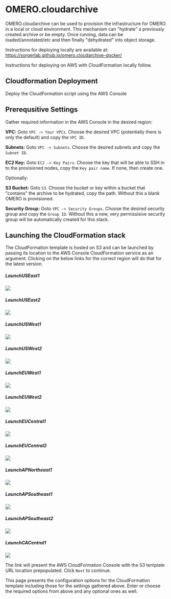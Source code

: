 OMERO.cloudarchive
==================

OMERO.cloudarchive can be used to provision the infrastructure for OMERO in a
local or cloud environment. This mechanism can "hydrate" a previously created
archive or be empty. Once running, data can be loaded/annotated/etc and then
finally "dehydrated" into object storage.

Instructions for deploying locally are available at:
https://sorgerlab.github.io/omero.cloudarchive-docker/

Instructions for deploying on AWS with CloudFormation locally follow.

Cloudformation Deployment
-------------------------

Deploy the CloudFormation script using the AWS Console


Prerequsitive Settings
----------------------

Gather required information in the AWS Console in the desired region:

**VPC:** Goto `VPC -> Your VPCs`. Choose the desired VPC (potentially there is only the default) and copy the `VPC ID`.

**Subnets:** Goto `VPC -> Subnets`. Choose the desired subnets and copy the `Subnet ID`.

**EC2 Key:** Goto `EC2 -> Key Pairs`. Choose the key that will be able to SSH in to the provisioned nodes, copy the `Key pair name`. If none, then create one.


Optionally:

**S3 Bucket:** Goto `S3`. Choose the bucket or key within a bucket that "contains" the archive to be hydrated, copy the path. Without this a blank OMERO is provisioned.

**Security Group:** Goto `VPC -> Security Groups`. Choose the desired security group and copy the `Group ID`. Without this a new, very permissisive security group will be automatically created for this stack.


Launching the CloudFormation stack
----------------------------------

The CloudFormation template is hosted on S3 and can be launched by passing
its location to the AWS Console CloudFormation service as an argument. Clicking
on the below links for the correct region will do that for the latest version.

##### LaunchUSEast1
[<img src="http://docs.aws.amazon.com/AWSCloudFormation/latest/UserGuide/images/cloudformation-launch-stack-button.png">](https://console.aws.amazon.com/cloudformation/home?region=us-east-1#/stacks/new?stackName=OMEROCloudArchive&templateURL=https://s3.amazonaws.com/omero.cloudarchive-cloudformation/master.yml)

##### LaunchUSEast2
[<img src="http://docs.aws.amazon.com/AWSCloudFormation/latest/UserGuide/images/cloudformation-launch-stack-button.png">](https://console.aws.amazon.com/cloudformation/home?region=us-east-2#/stacks/new?stackName=OMEROCloudArchive&templateURL=https://s3.amazonaws.com/omero.cloudarchive-cloudformation/master.yml)

##### LaunchUSWest1
[<img src="http://docs.aws.amazon.com/AWSCloudFormation/latest/UserGuide/images/cloudformation-launch-stack-button.png">](https://console.aws.amazon.com/cloudformation/home?region=us-west-1#/stacks/new?stackName=OMEROCloudArchive&templateURL=https://s3.amazonaws.com/omero.cloudarchive-cloudformation/master.yml)

##### LaunchUSWest2
[<img src="http://docs.aws.amazon.com/AWSCloudFormation/latest/UserGuide/images/cloudformation-launch-stack-button.png">](https://console.aws.amazon.com/cloudformation/home?region=us-west-2#/stacks/new?stackName=OMEROCloudArchive&templateURL=https://s3.amazonaws.com/omero.cloudarchive-cloudformation/master.yml)


##### LaunchEUWest1
[<img src="http://docs.aws.amazon.com/AWSCloudFormation/latest/UserGuide/images/cloudformation-launch-stack-button.png">](https://console.aws.amazon.com/cloudformation/home?region=eu-west-1#/stacks/new?stackName=OMEROCloudArchive&templateURL=https://s3.amazonaws.com/omero.cloudarchive-cloudformation/master.yml)

##### LaunchEUWest2
[<img src="http://docs.aws.amazon.com/AWSCloudFormation/latest/UserGuide/images/cloudformation-launch-stack-button.png">](https://console.aws.amazon.com/cloudformation/home?region=eu-west-2#/stacks/new?stackName=OMEROCloudArchive&templateURL=https://s3.amazonaws.com/omero.cloudarchive-cloudformation/master.yml)

##### LaunchEUCentral1
[<img src="http://docs.aws.amazon.com/AWSCloudFormation/latest/UserGuide/images/cloudformation-launch-stack-button.png">](https://console.aws.amazon.com/cloudformation/home?region=eu-central-1#/stacks/new?stackName=OMEROCloudArchive&templateURL=https://s3.amazonaws.com/omero.cloudarchive-cloudformation/master.yml)

##### LaunchEUCentral2
[<img src="http://docs.aws.amazon.com/AWSCloudFormation/latest/UserGuide/images/cloudformation-launch-stack-button.png">](https://console.aws.amazon.com/cloudformation/home?region=eu-central-2#/stacks/new?stackName=OMEROCloudArchive&templateURL=https://s3.amazonaws.com/omero.cloudarchive-cloudformation/master.yml)

##### LaunchAPNortheast1
[<img src="http://docs.aws.amazon.com/AWSCloudFormation/latest/UserGuide/images/cloudformation-launch-stack-button.png">](https://console.aws.amazon.com/cloudformation/home?region=ap-northeast-1#/stacks/new?stackName=OMEROCloudArchive&templateURL=https://s3.amazonaws.com/omero.cloudarchive-cloudformation/master.yml)

##### LaunchAPSoutheast1
[<img src="http://docs.aws.amazon.com/AWSCloudFormation/latest/UserGuide/images/cloudformation-launch-stack-button.png">](https://console.aws.amazon.com/cloudformation/home?region=ap-southeast-1#/stacks/new?stackName=OMEROCloudArchive&templateURL=https://s3.amazonaws.com/omero.cloudarchive-cloudformation/master.yml)

##### LaunchAPSoutheast2
[<img src="http://docs.aws.amazon.com/AWSCloudFormation/latest/UserGuide/images/cloudformation-launch-stack-button.png">](https://console.aws.amazon.com/cloudformation/home?region=ap-southeast-2#/stacks/new?stackName=OMEROCloudArchive&templateURL=https://s3.amazonaws.com/omero.cloudarchive-cloudformation/master.yml)

##### LaunchCACentral1
[<img src="http://docs.aws.amazon.com/AWSCloudFormation/latest/UserGuide/images/cloudformation-launch-stack-button.png">](https://console.aws.amazon.com/cloudformation/home?region=ca-central-1#/stacks/new?stackName=OMEROCloudArchive&templateURL=https://s3.amazonaws.com/omero.cloudarchive-cloudformation/master.yml)

The link will present the AWS CloudFormation Console with the S3 template URL
location prepopulated. Click `Next` to continue.

This page presents the configuration options for the CloudFormation template
including those for the settings gathered above. Enter or choose the required
options from above and any optional ones as well.
